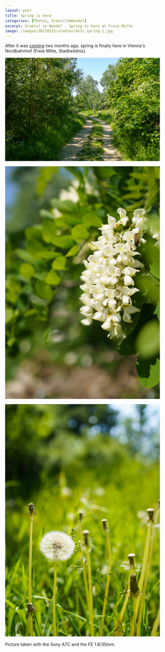 ```yaml
---
layout: post
title: Spring is here
categories: [Photos, GraetzlImWandel]
excerpt: Graetzl im Wandel - Spring is here at Freie Mitte
image: /images/20220515/stadtwildnis_spring-1.jpg
---
```


After it was [coming](../freie_mitte_spring) two months ago, spring is finally here in Vienna's Nordbahnhof (Freie Mitte, Stadtwildnis).
 

!["Grätzl im Wandel" - Spring is here - Freie Mitte, Stadtwildnis](../images/20220515/stadtwildnis_spring-1.jpg)

!["Grätzl im Wandel" - Spring is here - Freie Mitte, Stadtwildnis](../images/20220515/stadtwildnis_spring-2.jpg)

!["Grätzl im Wandel" - Spring is here - Freie Mitte, Stadtwildnis](../images/20220515/stadtwildnis_spring-3.jpg)


Picture taken with the Sony A7C and the FE 1.8/35mm.
